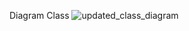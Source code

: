 Diagram Class
![updated_class_diagram](https://github.com/user-attachments/assets/ce10b879-fff6-4b7e-a6ae-e417a400b1ff)
